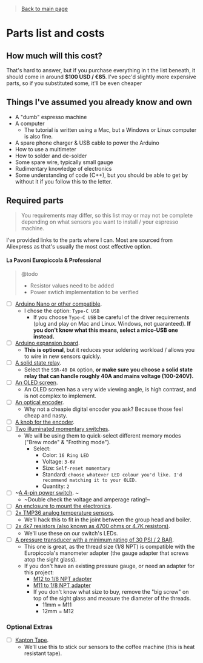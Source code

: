 > [Back to main page](../README.md)

# Parts list and costs

## How much will this cost?
That's hard to answer, but if you purchase everything in t the list beneath, it should come in around **$100 USD / €85**. I've spec'd slightly more expensive parts, so if you substituted some, it'll be even cheaper

## Things I've assumed you already know and own
- A "dumb" espresso machine
- A computer
    - The tutorial is written using a Mac, but a Windows or Linux computer is also fine.
- A spare phone charger & USB cable to power the Arduino
- How to use a multimeter
- How to solder and de-solder
- Some spare wire, typically small gauge
- Rudimentary knowledge of electronics
- Some understanding of code (C++), but you should be able to get by without it if you follow this to the letter.

## Required parts
> You requirements may differ, so this list may or may not be complete depending on what sensors you want to install / your espresso machine.

I've provided links to the parts where I can. Most are sourced from Aliexpress as that's usually the most cost effective option.

#### La Pavoni Europiccola & Professional
> @todo 
>
>   - Resistor values need to be added
>   - Power swtich implementation to be verified

- [ ] [Arduino Nano or other compatible](https://aliexpress.com/item/4000903444456.html). 
    - I chose the option: `Type-C USB`
        - If you choose `Type-C USB` be careful of the driver requirements (plug and play on Mac and Linux. Windows, not guaranteed). **If you don't know what this means, select a mico-USB one instead.**
- [ ] [Arduino expansion board](https://aliexpress.com/item/4000903444456.html).
    - **This is optional**, but it reduces your soldering workload / allows you to wire in new sensors quickly.
- [ ] [A solid state relay](https://s.click.aliexpress.com/e/_9h01hI). 
    - Select the `SSR-40 DA` option, **or make sure you choose a solid state relay that can handle roughly 40A and mains voltage (100-240V).**
- [ ] [An OLED screen](https://nl.aliexpress.com/item/32957309383.html). 
    - An OLED screen has a very wide viewing angle, is high contrast, and is not complex to implement.
- [ ] [An optical encoder](https://s.click.aliexpress.com/e/_A36Y2U). 
    - Why not a cheapie digital encoder you ask? Because those feel cheap and nasty.
- [ ] [A knob for the encoder](https://s.click.aliexpress.com/e/_Atgtlq). 
- [ ] [Two illuminated momentary switches](https://s.click.aliexpress.com/e/_AFDd3K). 
    - We will be using them to quick-select different memory modes ("Brew mode" & "Frothing mode").
        - Select: 
            - Color: `16 Ring LED`
            - Voltage: `3-6V`
            - Size: `Self-reset momentary`
            - Standard: `choose whatever LED colour you'd like. I'd recommend matching it to your OLED.`
            - Quantity: `2`
- [ ] ~[A 4-pin power switch](https://s.click.aliexpress.com/e/_A9EgSG). ~
    - ~Double check the voltage and amperage rating!~
- [ ] [An enclosure to mount the electronics](https://s.click.aliexpress.com/e/_AKRz3E).
- [ ] [2x TMP36 analog temperature sensors](https://s.click.aliexpress.com/e/_AWMTHm).
    - We'll hack this to fit in the joint between the group head and boiler.
- [ ] [2x 4k7 resistors (also known as 4700 ohms or 4.7K resistors)](https://www.google.com/search?q=4k7+resistor).
    - We'll use these on our switch's LEDs.
- [ ] [A pressure transducer with a minimum rating of 30 PSI / 2 BAR](https://s.click.aliexpress.com/e/_ALg5YG). 
    - This one is great, as the thread size (1/8 NPT) is compatible with the Europiccola's manometer adapter (the gauge adapter that screws atop the sight glass).
    - If you don't have an existing pressure gauge, or need an adapter for this project:
        - [M12 to 1/8 NPT adapter](https://www.google.com/search?q=europiccola+m12+to+1%2F8+npt)
        - [M11 to 1/8 NPT adapter](https://www.google.com/search?q=europiccola+m11+to+1%2F8+npt)
        - If you don't know what size to buy, remove the "big screw" on top of the sight glass and measure the diameter of the threads.
            - 11mm = M11 
            - 12mm = M12

### Optional Extras
- [ ] [Kapton Tape](https://www.google.com/search?q=kpaton+tape).
    - We'll use this to stick our sensors to the coffee machine (this is heat resistant tape).